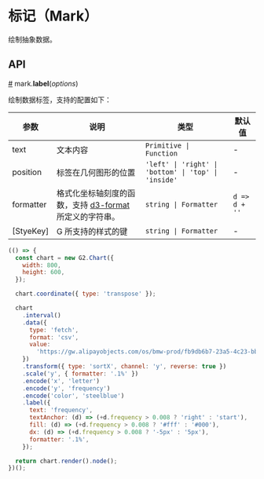 # 标记（Mark）

绘制抽象数据。

## API

<a name="mark-label" href="#mark-label">#</a> mark.**label**(<i>options</i>)

绘制数据标签，支持的配置如下：

| 参数        | 说明                                                                                       | 类型                                                 | 默认值        |
| ----------- | ------------------------------------------------------------------------------------------ | ---------------------------------------------------- | ------------- |
| text        | 文本内容                                                                                   | `Primitive \| Function`                              | -             |
| position    | 标签在几何图形的位置                                                                       | `'left' \| 'right' \| 'bottom' \| 'top' \| 'inside'` | -             |
| formatter   | 格式化坐标轴刻度的函数，支持 [d3-format](https://github.com/d3/d3-format) 所定义的字符串。 | `string \| Formatter`                                | `d => d + ''` |
| \[StyeKey\] | G 所支持的样式的键                                                                         | `string \| Formatter`                                | -             |

```js
(() => {
  const chart = new G2.Chart({
    width: 800,
    height: 600,
  });

  chart.coordinate({ type: 'transpose' });

  chart
    .interval()
    .data({
      type: 'fetch',
      format: 'csv',
      value:
        'https://gw.alipayobjects.com/os/bmw-prod/fb9db6b7-23a5-4c23-bbef-c54a55fee580.csv',
    })
    .transform({ type: 'sortX', channel: 'y', reverse: true })
    .scale('y', { formatter: '.1%' })
    .encode('x', 'letter')
    .encode('y', 'frequency')
    .encode('color', 'steelblue')
    .label({
      text: 'frequency',
      textAnchor: (d) => (+d.frequency > 0.008 ? 'right' : 'start'),
      fill: (d) => (+d.frequency > 0.008 ? '#fff' : '#000'),
      dx: (d) => (+d.frequency > 0.008 ? '-5px' : '5px'),
      formatter: '.1%',
    });

  return chart.render().node();
})();
```
